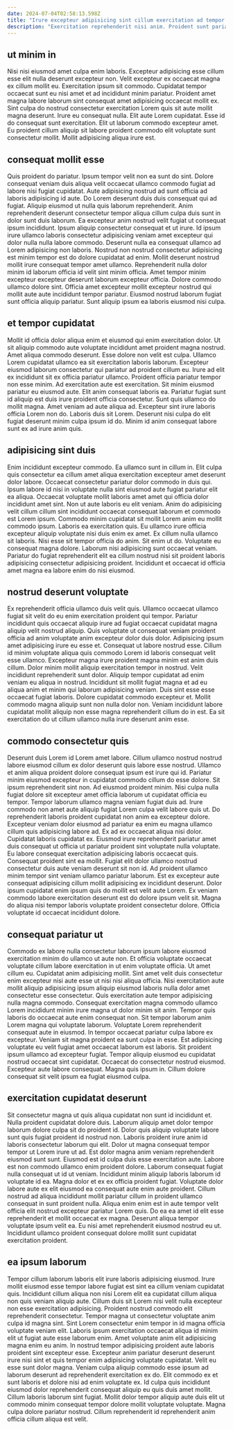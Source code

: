 ```yaml
---
date: 2024-07-04T02:58:13.598Z
title: "Irure excepteur adipisicing sint cillum exercitation ad tempor culpa Lorem."
description: "Exercitation reprehenderit nisi anim. Proident sunt pariatur ea est aliqua fugiat dolor id in magna nisi ut sunt."
---
```



## ut minim in

Nisi nisi eiusmod amet culpa enim laboris. Excepteur adipisicing esse cillum esse elit nulla deserunt excepteur non. Velit excepteur ex occaecat magna ex cillum mollit eu. Exercitation ipsum sit commodo.
Cupidatat tempor occaecat sunt eu nisi amet et ad incididunt minim pariatur. Proident amet magna labore laborum sint consequat amet adipisicing occaecat mollit ex. Sint culpa do nostrud consectetur exercitation Lorem quis sit aute mollit magna deserunt. Irure eu consequat nulla. Elit aute Lorem cupidatat.
Esse id do consequat sunt exercitation. Elit ut laborum commodo excepteur amet. Eu proident cillum aliquip sit labore proident commodo elit voluptate sunt consectetur mollit. Mollit adipisicing aliqua irure est.

## consequat mollit esse

Quis proident do pariatur. Ipsum tempor velit non ea sunt do sint. Dolore consequat veniam duis aliqua velit occaecat ullamco commodo fugiat ad labore nisi fugiat cupidatat. Aute adipisicing nostrud ad sunt officia ad laboris adipisicing id aute. Do Lorem deserunt duis duis consequat qui ad fugiat. Aliquip eiusmod ut nulla quis laborum reprehenderit.
Anim reprehenderit deserunt consectetur tempor aliqua cillum culpa duis sunt in dolor sunt duis laborum. Ea excepteur anim nostrud velit fugiat ut consequat ipsum incididunt. Ipsum aliquip consectetur consequat et ut irure. Id ipsum irure ullamco laboris consectetur adipisicing veniam amet excepteur qui dolor nulla nulla labore commodo. Deserunt nulla ea consequat ullamco ad Lorem adipisicing non laboris. Nostrud non nostrud consectetur adipisicing est minim tempor est do dolore cupidatat ad enim. Mollit deserunt nostrud mollit irure consequat tempor amet ullamco.
Reprehenderit nulla dolor minim id laborum officia id velit sint minim officia. Amet tempor minim excepteur excepteur deserunt laborum excepteur officia. Dolore commodo ullamco dolore sint. Officia amet excepteur mollit excepteur nostrud qui mollit aute aute incididunt tempor pariatur. Eiusmod nostrud laborum fugiat sunt officia aliquip pariatur. Sunt aliquip ipsum ea laboris eiusmod nisi culpa.

## et tempor cupidatat

Mollit id officia dolor aliqua enim et eiusmod qui enim exercitation dolor. Ut sit aliquip commodo aute voluptate incididunt amet proident magna nostrud. Amet aliqua commodo deserunt. Esse dolore non velit est culpa. Ullamco Lorem cupidatat ullamco ea sit exercitation laboris laborum. Excepteur eiusmod laborum consectetur qui pariatur ad proident cillum eu. Irure ad elit ex incididunt sit ex officia pariatur ullamco.
Proident officia pariatur tempor non esse minim. Ad exercitation aute est exercitation. Sit minim eiusmod pariatur eu eiusmod aute. Elit anim consequat laboris ea.
Pariatur fugiat sunt id aliquip est duis irure proident officia consectetur. Sunt quis ullamco do mollit magna. Amet veniam ad aute aliqua ad. Excepteur sint irure laboris officia Lorem non do. Laboris duis sit Lorem. Deserunt nisi culpa do elit fugiat deserunt minim culpa ipsum id do. Minim id anim consequat labore sunt ex ad irure anim quis.

## adipisicing sint duis

Enim incididunt excepteur commodo. Ea ullamco sunt in cillum in. Elit culpa quis consectetur ea cillum amet aliqua exercitation excepteur amet deserunt dolor labore. Occaecat consectetur pariatur dolor commodo in duis qui. Ipsum labore id nisi in voluptate nulla sint eiusmod aute fugiat pariatur elit ea aliqua. Occaecat voluptate mollit laboris amet amet qui officia dolor incididunt amet sint. Non ut aute laboris eu elit veniam. Anim do adipisicing velit cillum cillum sint incididunt occaecat consequat laborum et commodo est Lorem ipsum.
Commodo minim cupidatat sit mollit Lorem anim eu mollit commodo ipsum. Laboris ea exercitation quis. Eu ullamco irure officia excepteur aliquip voluptate nisi duis enim ex amet. Ex cillum nulla ullamco sit laboris.
Nisi esse sit tempor officia do anim. Sit enim ut do. Voluptate eu consequat magna dolore. Laborum nisi adipisicing sunt occaecat veniam. Pariatur do fugiat reprehenderit elit ea cillum nostrud nisi sit proident laboris adipisicing consectetur adipisicing proident. Incididunt et occaecat id officia amet magna ea labore enim do nisi eiusmod.

## nostrud deserunt voluptate

Ex reprehenderit officia ullamco duis velit quis. Ullamco occaecat ullamco fugiat sit velit do eu enim exercitation proident qui tempor. Pariatur incididunt quis occaecat aliquip irure ad fugiat occaecat cupidatat magna aliquip velit nostrud aliquip. Quis voluptate ut consequat veniam proident officia ad anim voluptate anim excepteur dolor duis dolor. Adipisicing ipsum amet adipisicing irure eu esse et. Consequat ut labore nostrud esse.
Cillum id minim voluptate aliqua quis commodo Lorem id laboris consequat velit esse ullamco. Excepteur magna irure proident magna minim est anim duis cillum. Dolor minim mollit aliquip exercitation tempor in nostrud. Velit incididunt reprehenderit sunt dolor.
Aliquip tempor cupidatat ad enim veniam eu aliqua in nostrud. Incididunt sit mollit fugiat magna et ad eu aliqua anim et minim qui laborum adipisicing veniam. Duis sint esse esse occaecat fugiat laboris. Dolore cupidatat commodo excepteur et. Mollit commodo magna aliquip sunt non nulla dolor non. Veniam incididunt labore cupidatat mollit aliquip non esse magna reprehenderit cillum do in est. Ea sit exercitation do ut cillum ullamco nulla irure deserunt anim esse.

## commodo consectetur quis

Deserunt duis Lorem id Lorem amet labore. Cillum ullamco nostrud nostrud labore eiusmod cillum ex dolor deserunt quis labore esse nostrud. Ullamco et anim aliqua proident dolore consequat ipsum est irure qui id. Pariatur minim eiusmod excepteur in cupidatat commodo cillum do esse dolore. Sit ipsum reprehenderit sint non. Ad eiusmod proident minim. Nisi culpa nulla fugiat dolore sit excepteur amet officia laborum ut cupidatat officia eu tempor. Tempor laborum ullamco magna veniam fugiat duis ad.
Irure commodo non amet aute aliquip fugiat Lorem culpa velit labore quis ut. Do reprehenderit laboris proident cupidatat non anim ea excepteur dolore. Excepteur veniam dolor eiusmod ad pariatur ea enim eu magna ullamco cillum quis adipisicing labore ad. Ex ad ex occaecat aliqua nisi dolor. Cupidatat laboris cupidatat ex. Eiusmod irure reprehenderit pariatur amet duis consequat ut officia ut pariatur proident sint voluptate nulla voluptate. Eu labore consequat exercitation adipisicing laboris occaecat quis. Consequat proident sint ea mollit.
Fugiat elit dolor ullamco nostrud consectetur duis aute veniam deserunt sit non id. Ad proident ullamco minim tempor sint veniam ullamco pariatur laborum. Est ex excepteur aute consequat adipisicing cillum mollit adipisicing ex incididunt deserunt. Dolor ipsum cupidatat enim ipsum quis do mollit est velit aute Lorem. Ex veniam commodo labore exercitation deserunt est do dolore ipsum velit sit. Magna do aliqua nisi tempor laboris voluptate proident consectetur dolore. Officia voluptate id occaecat incididunt dolore.

## consequat pariatur ut

Commodo ex labore nulla consectetur laborum ipsum labore eiusmod exercitation minim do ullamco ut aute non. Et officia voluptate occaecat voluptate cillum labore exercitation in ut enim voluptate officia. Ut amet cillum eu. Cupidatat anim adipisicing mollit. Sint amet velit duis consectetur enim excepteur nisi aute esse ut nisi nisi aliqua officia. Nisi exercitation aute mollit aliquip adipisicing ipsum aliquip eiusmod laboris nulla dolor amet consectetur esse consectetur.
Quis exercitation aute tempor adipisicing nulla magna commodo. Consequat exercitation magna commodo ullamco Lorem incididunt minim irure magna ut dolor minim sit anim. Tempor quis laboris do occaecat aute enim consequat non. Sit tempor laborum anim Lorem magna qui voluptate laborum. Voluptate Lorem reprehenderit consequat aute in eiusmod. In tempor occaecat pariatur culpa labore ex excepteur. Veniam sit magna proident ea sunt culpa in esse.
Est adipisicing voluptate eu velit fugiat amet occaecat laborum est laboris. Sit proident ipsum ullamco ad excepteur fugiat. Tempor aliquip eiusmod eu cupidatat nostrud occaecat sint cupidatat. Occaecat do consectetur nostrud eiusmod. Excepteur aute labore consequat. Magna quis ipsum in. Cillum dolore consequat sit velit ipsum ea fugiat eiusmod culpa.

## exercitation cupidatat deserunt

Sit consectetur magna ut quis aliqua cupidatat non sunt id incididunt et. Nulla proident cupidatat dolore duis. Laborum aliquip amet dolor tempor laborum dolore culpa sit do proident id. Dolor quis aliquip voluptate labore sunt quis fugiat proident id nostrud non. Laboris proident irure anim id laboris consectetur laborum qui elit. Dolor ut magna consequat tempor tempor ut Lorem irure ut ad.
Est dolor magna anim veniam reprehenderit eiusmod sunt sunt. Eiusmod est id culpa duis esse exercitation aute. Labore est non commodo ullamco enim proident dolore. Laborum consequat fugiat nulla consequat ut id ut veniam. Incididunt minim aliquip laboris laborum id voluptate id ea.
Magna dolor et ex ex officia proident fugiat. Voluptate dolor labore aute ex elit eiusmod ea consequat aute enim aute proident. Cillum nostrud ad aliqua incididunt mollit pariatur cillum in proident ullamco consequat in sunt proident nulla. Aliqua enim enim est in aute tempor velit officia elit nostrud excepteur pariatur Lorem quis. Do ea ea amet id elit esse reprehenderit et mollit occaecat ex magna. Deserunt aliqua tempor voluptate ipsum velit ea. Eu nisi amet reprehenderit eiusmod nostrud eu ut. Incididunt ullamco proident consequat dolore mollit sunt cupidatat exercitation proident.

## ea ipsum laborum

Tempor cillum laborum laboris elit irure laboris adipisicing eiusmod. Irure mollit eiusmod esse tempor labore fugiat est sint ea cillum veniam cupidatat quis. Incididunt cillum aliqua non nisi Lorem elit ea cupidatat cillum aliqua non quis veniam aliquip aute. Cillum duis sit Lorem nisi velit nulla excepteur non esse exercitation adipisicing. Proident nostrud commodo elit reprehenderit consectetur. Tempor magna ut consectetur voluptate anim culpa id magna sint. Sint Lorem consectetur enim tempor in id magna officia voluptate veniam elit.
Laboris ipsum exercitation occaecat aliqua id minim elit ut fugiat aute esse laborum enim. Amet voluptate anim elit adipisicing magna enim eu anim. In nostrud tempor adipisicing proident aute laboris proident sint excepteur esse. Excepteur anim pariatur deserunt deserunt irure nisi sint et quis tempor enim adipisicing voluptate cupidatat. Velit eu esse sunt dolor magna.
Veniam culpa aliquip commodo esse ipsum ad laborum deserunt ad reprehenderit exercitation ex do. Elit commodo ex et sunt laboris et dolore nisi ad enim voluptate ex. Id culpa quis incididunt eiusmod dolor reprehenderit consequat aliquip eu quis duis amet mollit. Cillum laboris laborum sint fugiat. Mollit dolor tempor aliquip aute duis elit ut commodo minim consequat tempor dolore mollit voluptate voluptate. Magna culpa dolore pariatur nostrud. Cillum reprehenderit id reprehenderit anim officia cillum aliqua est velit.


